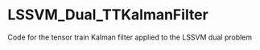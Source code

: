 # LSSVM_Dual_TTKalmanFilter
Code for the tensor train Kalman filter applied to the LSSVM dual problem

